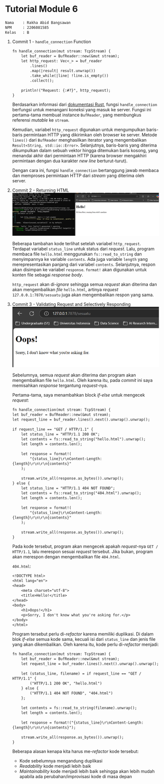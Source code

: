 # Tutorial Module 6

```
Nama    : Rakha Abid Bangsawan
NPM     : 2206081585
Kelas   : B
```

1. Commit 1 - `handle_connection` Function

   ```
   fn handle_connection(mut stream: TcpStream) {
       let buf_reader = BufReader::new(&mut stream);
       let http_request: Vec<_> = buf_reader
           .lines()
           .map(|result| result.unwrap())
           .take_while(|line| !line.is_empty())
           .collect();

       println!("Request: {:#?}", http_request);
   }
   ```

   Berdasarkan informasi dari [dokumentasi Rust](https://doc.rust-lang.org/book/ch20-01-single-threaded.html), fungsi `handle_connection` berfungsi untuk menangani koneksi yang masuk ke server. Fungsi ini pertama-tama membuat instance `BufReader`, yang membungkus referensi *mutable* ke `stream`.

    Kemudian, variabel `http_request` digunakan untuk mengumpulkan baris-baris permintaan HTTP yang dikirimkan oleh browser ke server. Metode `lines()` dari `BufReader` menghasilkan iterator yang mengembalikan `Result<String, std::io::Error>`. Selanjutnya, baris-baris yang diterima dikumpulkan dalam sebuah vektor hingga ditemukan baris kosong, yang menandai akhir dari permintaan HTTP (karena browser mengakhiri permintaan dengan dua karakter *new line* berturut-turut).

    Dengan cara ini, fungsi `handle_connection` bertanggung jawab membaca dan memproses permintaan HTTP dari *stream* yang diterima oleh server.


2. Commit 2 - Returning HTML
    ![alt text](image.png)

    Beberapa tambahan kode terlihat setelah variabel `http_request`. Terdapat variabel `status_line` untuk status dari *request*. Lalu, program membaca file `hello.html` menggunakan `fs::read_to_string` dan menyimpannya ke variable `contents`. Ada juga variable `length` yang merepresentasikan panjang dari variabel `contents`. Selanjutnya, respon akan disimpan ke variabel `response`. `format!` akan digunakan untuk konten file sebagai *response body*. 

    `http_request` akan di-*ignore* sehingga semua *request* akan diterima dan akan mengembalikan *file* `hello.html`, artinya *request* `127.0.0.1:7878/sesuatu` juga akan mengembalikan respon yang sama.

3. Commit 3 - Validating Request and Selectively Responding
   ![alt text](image-1.png)
    
    Sebelumnya, semua *request* akan diterima dan program akan mengembalikan file `hello.html`. Oleh karena itu, pada *commit* ini saya memisahkan *response* tergantung *request*-nya.

    Pertama-tama, saya menambahkan block *if-else* untuk mengecek *request*:
    ```
    fn handle_connection(mut stream: TcpStream) {
    let buf_reader = BufReader::new(&mut stream);
    let request_line = buf_reader.lines().next().unwrap().unwrap();

    if request_line == "GET / HTTP/1.1" {
        let status_line = "HTTP/1.1 200 OK";
        let contents = fs::read_to_string("hello.html").unwrap();
        let length = contents.len();

        let response = format!(
            "{status_line}\r\nContent-Length: {length}\r\n\r\n{contents}"
        );

        stream.write_all(response.as_bytes()).unwrap();
    } else {
        let status_line = "HTTP/1.1 404 NOT FOUND";
        let contents = fs::read_to_string("404.html").unwrap();
        let length = contents.len();

        let response = format!(
            "{status_line}\r\nContent-Length: {length}\r\n\r\n{contents}"
        );

        stream.write_all(response.as_bytes()).unwrap();
    }
    ```

    Pada kode tersebut, program akan mengecek apakah *request*-nya `GET / HTTP/1.1`, lalu merespon sesuai *request* tersebut. Jika bukan, program akan merespon dengan mengembalikan file `404.html`.

    `404.html`:
    ```
    <!DOCTYPE html>
    <html lang="en">
    <head>
        <meta charset="utf-8">
        <title>Hello!</title>
    </head>
    <body>
        <h1>Oops!</h1>
        <p>Sorry, I don't know what you're asking for.</p>
    </body>
    </html>
    ```

    Program tersebut perlu di-*refactor* karena memiliki duplikasi. Di dalam blok *if-else* semua kode sama, kecuali isi dari `status_line` dan jenis file yang akan dikembalikan. Oleh karena itu, kode perlu di-*refactor* menjadi:

    ```
    fn handle_connection(mut stream: TcpStream) {
        let buf_reader = BufReader::new(&mut stream);
        let request_line = buf_reader.lines().next().unwrap().unwrap();

        let (status_line, filename) = if request_line == "GET / HTTP/1.1" {
            ("HTTP/1.1 200 OK", "hello.html")
        } else {
            ("HTTP/1.1 404 NOT FOUND", "404.html")
        };

        let contents = fs::read_to_string(filename).unwrap();
        let length = contents.len();

        let response = format!("{status_line}\r\nContent-Length: {length}\r\n\r\n{contents}");

        stream.write_all(response.as_bytes()).unwrap();
    }
    ```

    Beberapa alasan kenapa kita harus me-*refactor* kode tersebut:
    - Kode sebelumnya mengandung duplikasi
    - *Readability* kode menjadi lebih baik
    - *Maintainability* kode menjadi lebih baik sehingga akan lebih mudah apabila ada perubahan/improvisasi kode di masa depan